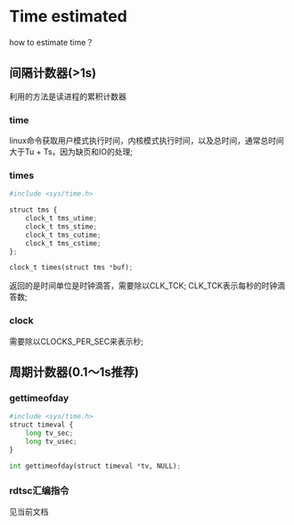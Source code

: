 # Time estimated
how to estimate time？

## 间隔计数器(>1s)
利用的方法是读进程的累积计数器

### time
linux命令获取用户模式执行时间，内核模式执行时间，以及总时间，通常总时间大于Tu + Ts，因为缺页和IO的处理;


### times

```python
#include <sys/time.h>

struct tms {
	clock_t tms_utime;
	clock_t tms_stime;
	clock_t tms_cutime;
	clock_t tms_cstime;
};

clock_t times(struct tms *buf);

```
返回的是时间单位是时钟滴答，需要除以CLK_TCK; CLK_TCK表示每秒的时钟滴答数;


### clock
需要除以CLOCKS_PER_SEC来表示秒;


## 周期计数器(0.1～1s推荐)

### gettimeofday

```python
#include <sys/time.h>
struct timeval {
	long tv_sec;
	long tv_usec;
}

int gettimeofday(struct timeval *tv, NULL);
```

### rdtsc汇编指令
见当前文档
